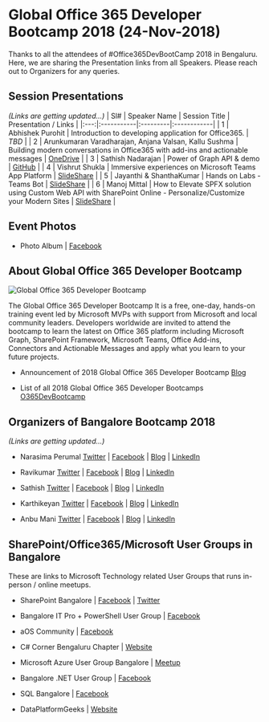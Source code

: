 # Global Office 365 Developer Bootcamp 2018 (24-Nov-2018)

Thanks to all the attendees of #Office365DevBootCamp 2018 in Bengaluru.  Here, we are sharing the Presentation links from all Speakers. Please reach out to Organizers for any queries.

## Session Presentations

<i>(Links are getting updated...)</i>
| Sl# | Speaker Name | Session Title | Presentation / Links |
|:---:|:-----------|:---------|:------------|
| 1 | Abhishek Purohit | Introduction to developing application for Office365. | <i>TBD</i> |
| 2 |  Arunkumaran Varadharajan, Anjana Valsan, Kallu Sushma | Building modern conversations in Office365 with add-ins and actionable messages | [OneDrive](https://dev.office.com  "PowerPoint on OneDrive")  |
| 3 | Sathish Nadarajan | Power of Graph API & demo | [GitHub](https://dev.office.com  "GitHub")  |
| 4 | Vishrut Shukla | Immersive experiences on Microsoft Teams App Platform | [SlideShare](https://dev.office.com  "SlideShare")  |
| 5 |  Jayanthi & ShanthaKumar | Hands on Labs - Teams Bot | [SlideShare](https://dev.office.com "SlideShare")  |
| 6 | Manoj Mittal | How to Elevate SPFX solution using Custom Web API with SharePoint Online - Personalize/Customize your Modern Sites | [SlideShare](https://dev.office.com "SlideShare")  |


## Event Photos
* Photo Album | [Facebook](https://www.facebook.com/media/set/?set=oa.2197286847180756/ "Facebook") 

## About Global Office 365 Developer Bootcamp

![Global Office 365 Developer Bootcamp](https://raw.githubusercontent.com/mstechcomin/office365dev-bootcamp-2018-blr/master/images/BootCamp-Logo-Light.png "Global Office 365 Developer Bootcamp Logo")

The Global Office 365 Developer Bootcamp It is a free, one-day, hands-on training event led by Microsoft MVPs with support from Microsoft and local community leaders. Developers worldwide are invited to attend the bootcamp to learn the latest on Office 365 platform including Microsoft Graph, SharePoint Framework, Microsoft Teams, Office Add-ins, Connectors and Actionable Messages and apply what you learn to your future projects.
 
* Announcement of 2018 Global Office 365 Developer Bootcamp [Blog](https://developer.microsoft.com/en-us/office/blogs/2018-global-office-365-developer-bootcamp/ "Office Dev Team Blog")

* List of all 2018 Global Office 365 Developer Bootcamps  [O365DevBootcamp](http://aka.ms/O365DevBootcamp "http://aka.ms/O365DevBootcamp")

## Organizers of Bangalore Bootcamp 2018
<i>(Links are getting updated...)</i>
* Narasima Perumal [Twitter](https://twitter.com/narasimaperumal "Twitter - Narasima Perumal") | [Facebook](https://www.facebook.com/narasima.perumal "Facebook - Narasima Perumal") | [Blog](https://www.linkedin.com "Blog - Narasima Perumal") | [LinkedIn](https://www.linkedin.com "LinkedIn - Narasima Perumal")

* Ravikumar [Twitter](https://twitter.com/narasimaperumal "Twitter - Ravikumar") | [Facebook](https://www.facebook.com/narasima.perumal "Facebook - Ravikumar") | [Blog](https://www.linkedin.com "Blog - Ravikumar") | [LinkedIn](https://www.linkedin.com "LinkedIn - Ravikumar")


* Sathish [Twitter](https://twitter.com/narasimaperumal "Twitter - Sathish") | [Facebook](https://www.facebook.com/narasima.perumal "Facebook - Sathish") | [Blog](https://www.linkedin.com "Blog - Sathish") | [LinkedIn](https://www.linkedin.com "LinkedIn - Sathish")

* Karthikeyan [Twitter](https://twitter.com/narasimaperumal "Twitter - Karthikeyan") | [Facebook](https://www.facebook.com/narasima.perumal "Facebook - Karthikeyan") | [Blog](https://www.linkedin.com "Blog - Karthikeyan") | [LinkedIn](https://www.linkedin.com "LinkedIn - Karthikeyan")

* Anbu Mani [Twitter](https://twitter.com/Anbu_Mani27 "Twitter - Anbu Mani") | [Facebook](https://www.facebook.com/AnbuMani27 "Facebook - Anbu Mani") | [Blog](https://www.linkedin.com "Blog - Anbu Mani") | [LinkedIn](https://www.linkedin.com "LinkedIn - Anbu Mani")

## SharePoint/Office365/Microsoft User Groups in Bangalore
These are links to Microsoft Technology related User Groups that runs in-person / online meetups.
* SharePoint Bangalore | [Facebook](https://www.facebook.com/groups/spbangalore/ "Facebook") | [Twitter](https://twitter.com/spbangalore "Twitter")

* Bangalore IT Pro + PowerShell User Group | [Facebook](https://www.facebook.com/groups/psbug/ "Facebook")

* aOS Community | [Facebook](https://www.facebook.com/aosComm/ "Facebook")

* C# Corner Bengaluru Chapter | [Website](https://www.c-sharpcorner.com/chapters/bengaluru-chapter "C# Corner Bengaluru Chapter")

* Microsoft Azure User Group Bangalore | [Meetup](https://www.meetup.com/Microsoft-Azure-Bangalore/  "Meetup")

* Bangalore .NET User Group | [Facebook](https://www.facebook.com/groups/BDotNet/  "Facebook")

* SQL Bangalore | [Facebook](https://www.facebook.com/groups/SQLBangalore/   "Facebook")

* DataPlatformGeeks | [Website](http://www.dataplatformgeeks.com/ "Website")

